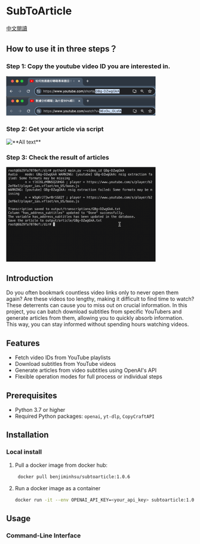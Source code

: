 # SubToArticle
[中文閱讀](docs/README_ZH.md)
## How to use it in three steps？
### Step 1: Copy the youtube video ID you are interested in.
<img src="docs/image/get_video_id.png" alt="**Alt text**" width="400"/>

### Step 2: Get your article via script
<img src="docs/image/run_script.gif" alt="**All text**" width="400"/>

### Step 3: Check the result of articles
<img src="docs/image/check_article.gif" alt="**All text**" width="400"/>



## Introduction
Do you often bookmark countless video links only to never open them again? Are these videos too lengthy, making it difficult to find time to watch? These deterrents can cause you to miss out on crucial information. In this project, you can batch download subtitles from specific YouTubers and generate articles from them, allowing you to quickly absorb information. This way, you can stay informed without spending hours watching videos.
## Features

- Fetch video IDs from YouTube playlists
- Download subtitles from YouTube videos
- Generate articles from video subtitles using OpenAI's API
- Flexible operation modes for full process or individual steps


## Prerequisites

- Python 3.7 or higher
- Required Python packages: `openai`, `yt-dlp`, `CopyCraftAPI`

## Installation
### Local install
1. Pull a docker image from docker hub:

   ```bash
    docker pull benjiminhsu/subtoarticle:1.0.6
   ```

2. Run a docker image as a container
    ```sh
    docker run -it --env OPENAI_API_KEY=<your_api_key> subtoarticle:1.0.6 bash

    ```

## Usage

### Command-Line Interface
